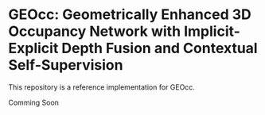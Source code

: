 # GEOcc: Geometrically Enhanced 3D Occupancy Network with Implicit-Explicit Depth Fusion and Contextual Self-Supervision

This repository is a reference implementation for GEOcc.

Comming Soon
